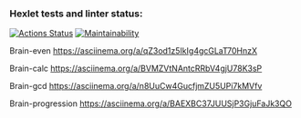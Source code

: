 ### Hexlet tests and linter status:
[![Actions Status](https://github.com/Evgeny111111/frontend-project-44/actions/workflows/hexlet-check.yml/badge.svg)](https://github.com/Evgeny111111/frontend-project-44/actions)
[![Maintainability](https://api.codeclimate.com/v1/badges/0fef99c3d6a70d36a3d3/maintainability)](https://codeclimate.com/github/Evgeny111111/frontend-project-44/maintainability)

Brain-even
https://asciinema.org/a/qZ3od1z5IkIg4gcGLaT70HnzX

Brain-calc
https://asciinema.org/a/BVMZVtNAntcRRbV4gjU78K3sP

Brain-gcd
https://asciinema.org/a/n8UuCw4GucfjmZU5UPi7kMVfv

Brain-progression
https://asciinema.org/a/BAEXBC37JUUSjP3GjuFaJk3QO